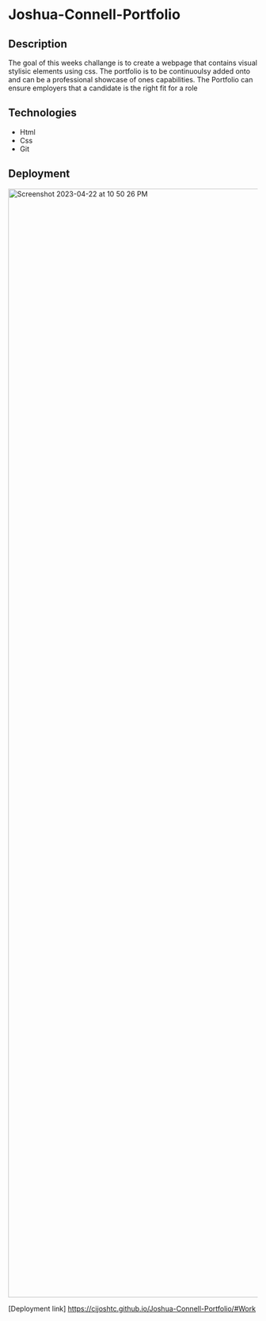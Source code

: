 # Joshua-Connell-Portfolio

## Description
The goal of this weeks challange is to create a webpage that contains visual stylisic elements using css. The portfolio is to be continuoulsy added onto and can be a professional showcase of ones capabilities. The Portfolio can ensure employers that a candidate is the right fit for a role

## Technologies
* Html
* Css 
* Git

## Deployment
<img width="2240" alt="Screenshot 2023-04-22 at 10 50 26 PM" src="https://user-images.githubusercontent.com/127640352/233817055-a66b3b5f-0485-4c6b-b4d7-e5bf5ef7750f.png">

[Deployment link] 
https://cijoshtc.github.io/Joshua-Connell-Portfolio/#Work
